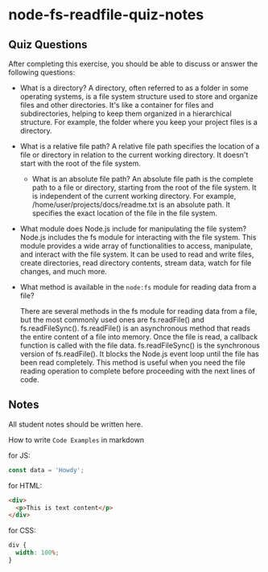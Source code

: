 # node-fs-readfile-quiz-notes

## Quiz Questions

After completing this exercise, you should be able to discuss or answer the following questions:

- What is a directory?
  A directory, often referred to as a folder in some operating systems, is a file system structure used to store and organize files and other directories. It's like a container for files and subdirectories, helping to keep them organized in a hierarchical structure. For example, the folder where you keep your project files is a directory.

- What is a relative file path?
  A relative file path specifies the location of a file or directory in relation to the current working directory. It doesn't start with the root of the file system.

  - What is an absolute file path?
    An absolute file path is the complete path to a file or directory, starting from the root of the file system. It is independent of the current working directory. For example, /home/user/projects/docs/readme.txt is an absolute path. It specifies the exact location of the file in the file system.

- What module does Node.js include for manipulating the file system?
  Node.js includes the fs module for interacting with the file system. This module provides a wide array of functionalities to access, manipulate, and interact with the file system. It can be used to read and write files, create directories, read directory contents, stream data, watch for file changes, and much more.
- What method is available in the `node:fs` module for reading data from a
  file?

  There are several methods in the fs module for reading data from a file, but the most commonly used ones are fs.readFile() and fs.readFileSync().
  fs.readFile() is an asynchronous method that reads the entire content of a file into memory. Once the file is read, a callback function is called with the file data.
  fs.readFileSync() is the synchronous version of fs.readFile(). It blocks the Node.js event loop until the file has been read completely. This method is useful when you need the file reading operation to complete before proceeding with the next lines of code.

## Notes

All student notes should be written here.

How to write `Code Examples` in markdown

for JS:

```javascript
const data = 'Howdy';
```

for HTML:

```html
<div>
  <p>This is text content</p>
</div>
```

for CSS:

```css
div {
  width: 100%;
}
```
